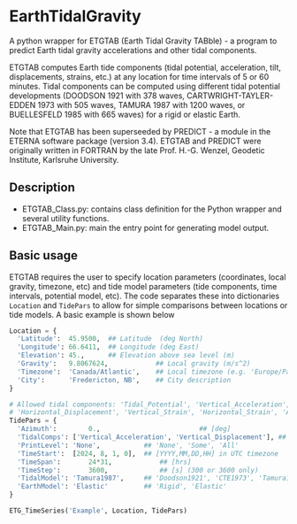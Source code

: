 # EarthTidalGravity
A python wrapper for ETGTAB (Earth Tidal Gravity TABble) - a program to predict Earth tidal gravity accelerations and other tidal components.

ETGTAB computes Earth tide components (tidal potential, acceleration, tilt, displacements, strains, etc.) at any location for time intervals of 5 or 60 minutes. Tidal components can be computed using different tidal potential developments (DOODSON 1921 with 378 waves, CARTWRIGHT-TAYLER-EDDEN 1973 with 505 waves, TAMURA 1987 with 1200 waves, or BUELLESFELD 1985 with 665 waves) for a rigid or elastic Earth.

Note that ETGTAB has been superseeded by PREDICT - a module in the ETERNA software package (version 3.4).
ETGTAB and PREDICT were originally written in FORTRAN by the late Prof. H.-G. Wenzel, Geodetic Institute, Karlsruhe University.

## Description

- ETGTAB_Class.py: contains class definition for the Python wrapper and several utility functions.
- ETGTAB_Main.py: main the entry point for generating model output.

## Basic usage

ETGTAB requires the user to specify location parameters (coordinates, local gravity, timezone, etc) and tide model parameters (tide components, time intervals, potential model, etc). The code separates these into dictionaries `Location` and `TidePars` to allow for simple comparisons between locations or tide models. A basic example is shown below

```Python
Location = {
  'Latitude':  45.9500,  ## Latitude  (deg North)
  'Longitude': 66.6411,  ## Longitude (deg East)
  'Elevation': 45.,      ## Elevation above sea level (m)
  'Gravity':   9.8067624,	         ## Local gravity (m/s^2)
  'Timezone':  'Canada/Atlantic',	 ## Local timezone (e.g. 'Europe/Paris', 'Canada/Atlantic', 'UTC', see pytz.common_timezones)
  'City':      'Fredericton, NB',	 ## City description
}

# Allowed tidal components: 'Tidal_Potential', 'Vertical_Acceleration', 'Horizontal_Acceleration', 'Vertical_Displacement',
# 'Horizontal_Displacement', 'Vertical_Strain', 'Horizontal_Strain', 'Areal_Strain', 'Shear_Strain', 'Volume_Strain', 'Ocean_Tides'
TidePars = {
  'Azimuth':		0.,						    ## [deg]
  'TidalComps':	['Vertical_Acceleration', 'Vertical_Displacement'], ## List of tidal components to compute.
  'PrintLevel':	'None',           ## 'None', 'Some', 'All'
  'TimeStart':	[2024, 8, 1, 0],  ## [YYYY,MM,DD,HH] in UTC timezone
  'TimeSpan':		24*31,            ## [hrs]
  'TimeStep':		3600,             ## [s] (300 or 3600 only)
  'TidalModel':	'Tamura1987',     ## 'Doodson1921', 'CTE1973', 'Tamura1987', 'Buellesfeld1985'
  'EarthModel':	'Elastic'         ## 'Rigid', 'Elastic'
}

ETG_TimeSeries('Example', Location, TidePars)
```
